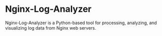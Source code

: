 # Nginx-Log-Analyzer
Nginx-Log-Analyzer is a Python-based tool for processing, analyzing, and visualizing log data from Nginx web servers.
